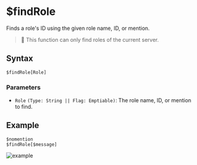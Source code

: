# $findRole
Finds a role's ID using the given role name, ID, or mention.

> 📝 This function can only find roles of the current server.

## Syntax
```
$findRole[Role]
```

### Parameters
- `Role` `(Type: String || Flag: Emptiable)`: The role name, ID, or mention to find.

## Example
```
$nomention
$findRole[$message]
```

![example](https://user-images.githubusercontent.com/69215413/125977360-1deeba9f-9350-4bbc-a69d-e56352a8d9aa.png)
